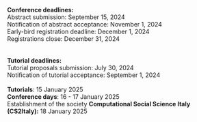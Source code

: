 **Conference deadlines:**<br/>
Abstract submission: September 15, 2024<br/>
Notification of abstract acceptance: November 1, 2024<br/>
Early-bird registration deadline: December 1, 2024<br/>
Registrations close: December 31, 2024<br/>
<br/>
<br/>
**Tutorial deadlines:**<br/>
Tutorial proposals submission: July 30, 2024<br/>
Notification of tutorial acceptance: September 1, 2024<br/>
<br/>
**Tutorials**: 15 January 2025<br/>
**Conference days**: 16 - 17 January 2025<br/>
Establishment of the society **Computational Social Science Italy (CS2Italy):** 18 January 2025